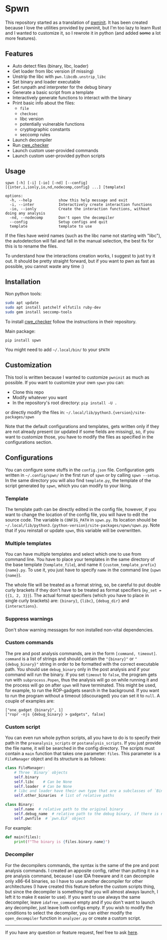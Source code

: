 # Spwn

This repository started as a translation of
[pwninit](https://github.com/io12/pwninit). It has been created because I
love the utilities provided by pwninit, but I'm too lazy to learn Rust and
I wanted to customize it, so I rewrote it in python (and added
~~some~~ a lot more features).

## Features
 * Auto detect files (binary, libc, loader)
 * Get loader from libc version (if missing)
 * Unstrip the libc with `pwn.libcdb.unstrip_libc`
 * Set binary and loader executable
 * Set runpath and interpreter for the debug binary
 * Generate a basic script from a template
 * Interactively generate functions to interact with the binary
 * Print basic info about the files:
   * `file`
   * `checksec`
   * libc version
   * potentially vulnerable functions
   * cryptographic constants
   * seccomp rules
 * Launch decompiler
 * Run [cwe_checker](https://github.com/fkie-cad/cwe_checker)
 * Launch custom user-provided commands
 * Launch custom user-provided python scripts

## Usage
```
spwn [-h] [-i] [-io] [-nd] [--config] [{inter,i,ionly,io,nd,nodecomp,config} ...] [template]

options:
  -h, --help            show this help message and exit
  -i, --inter           Interactively create interaction functions
  -io, --ionly          Create the interaction functions, without doing any analysis
  -nd, --nodecomp       Don't open the decompiler
  --config              Setup configs and quit
  template              template to use
```

If the files have weird names (such as the libc name not starting with
"libc"), the autodetection will fail and fall in the manual selection,
the best fix for this is to rename the files.

To understand how the interactions creation works, I suggest to just try
it out. It should be pretty straight forward, but if you want to pwn
as fast as possible, you cannot waste any time :)

## Installation
Non python tools:
```bash
sudo apt update
sudo apt install patchelf elfutils ruby-dev
sudo gem install seccomp-tools
```
To install [cwe_checker](https://github.com/fkie-cad/cwe_checker)
follow the instructions in their repository.

Main package:
```
pip install spwn
```
You might need to add `~/.local/bin/` to your `$PATH`

## Customization
This tool is written because I wanted to customize `pwninit` as much
as possible. If you want to customize your own `spwn` you can:
 - Clone this repo
 - Modify whatever you want
 - In the repository's root directory: `pip install -U .`

or directly modify the files in:
`~/.local/lib/python3.{version}/site-packages/spwn`

Note that the default configurations and templates, gets written
only if they are not already present (or updated if some fields
are missing), so, if you want to customize those, you have to
modify the files as specified in the configurations section.

## Configurations
You can configure some stuffs in the `config.json` file. Configuration
gets written in `~/.config/spwn/` in the first run of `spwn` or by
calling `spwn --setup`. In the same directory you will also find
`template.py`, the template of the script generated by `spwn`, which
you can modify to your liking.

### Template
The template path can be directly edited in the config file, however,
if you want to change the location of the config file, you will have to
edit the source code. The variable is `CONFIG_PATH` in `spwn.py`.
Its location should be
`~/.local/lib/python3.{python-version}/site-packages/spwn/spwn.py`.
Note that if you reinstall or update `spwn`, this variable will be
overwritten.

### Multiple templates
You can have multiple templates and select which one to use from command
line. You have to place your templates in the same directory of the base
template (`template_file`), and name it
`{custom_template_prefix}{name}.py`. To use it, you just have to specify
`name` in the command line (`spwn {name}`).

The whole file will be treated as a format string, so, be careful to put
double curly brackets if they don't have to be treated as format
specifiers (`my_set = {{1, 2, 3}}`). The actual format specifiers (which
you have to place in single curly brackets) are: `{binary}`, `{libc}`,
`{debug_dir}` and `{interactions}`.

### Suppress warnings
Don't show warning messages for non installed non-vital dependencies.

### Custom commands
The pre and post analysis commands, are in the form `[command, timeout]`.
`command` is a list of strings and should contain the `"{binary}"` or
`"{debug_binary}"` string in order to be formatted with the correct
executable path. You should use `debug_binary` only in the post analysis
and if your command will run the binary. If you set `timeout` to `false`,
the program gets run with `subprocess.Popen`, thus the analysis will go
on while running it and the process will go on after `spwn` will have
terminated. This might be used, for example, to run the ROP-gadgets
search in the background. If you want to run the program without a
timeout (discouraged) you can set it to `null`. A couple of examples are:
```
["one_gadget {binary}", 1]
["ropr -njs {debug_binary} > gadgets", false]
```

### Custom script
You can even run whole python scripts, all you have to do is to specify
their path in the `preanalysis_scripts` or `postanalysis_scripts`. If
you just provide the file name, it will be searched in the config
directory. The scripts must contain a `main` function that takes one
parameter: `files`. This parameter is a `FileManager` object and its
structure is as follows:
```python
class FileManager:
    # Three `Binary` objects
    self.binary
    self.libc    # Can be None
    self.loader  # Can be None
    # libc and loader have their own type that are a subclasses of `Binary`
    self.other_binaries  # list of relative paths

class Binary:
    self.name  # relative path to the original binary
    self.debug_name  # relative path to the debug binary, if there is none it is equal to `self.name`
    self.pwnfile  # `pwn.ELF` object
```
For example:
```python
def main(files):
    print(f"The binary is {files.binary.name}")
```

### Decompiler
For the decompilers commands, the syntax is the same of the pre and
post analysis commands. I created an apposite config, rather than
putting it in a pre analysis command, because I use IDA freeware
and it can decompile only x86-64 binaries, so I have to use another
decompiler for other architectures (I have created this feature
before the custom scripts thing, but since the decompiler is
something that you will almost always launch, I left it to make
it easier to use). If you want to use always the same decompiler,
leave `idafree_command` empty and if you don't want to launch any
decompiler, just leave both configs empty. If you wish to modify
the conditions to select the decompiler, you can either modify
the `open_decompiler` function in `analyzer.py` or create a
custom script.

---
If you have any question or feature request, feel free to ask
[here](https://github.com/MarcoMeinardi/spwn/issues).
